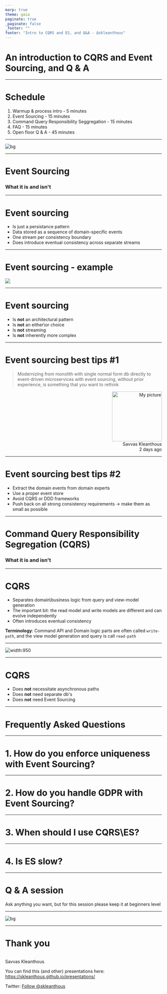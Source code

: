 ```yaml
---
marp: true
theme: gaia
paginate: true
_paginate: false
_footer: ""
footer: "Intro to CQRS and ES, and Q&A - @skleanthous"
---
```


<!-- _class: lead invert -->

# An introduction to CQRS and Event Sourcing, and Q & A

---

# Schedule

1. Warmup & process intro - 5 minutes
1. Event Sourcing - 15 minutes
1. Command Query Responsibility Seggregation - 15 minutes
1. FAQ - 15 minutes
1. Open floor Q & A - 45 minutes

---

<!-- _footer: "" -->
<!-- _paginate: false -->

![bg](./images/book-and-clock.jpg)

---

<!-- _class: lead invert -->

# Event Sourcing

### What it is and isn't

---

<!-- _header: "Event Sourcing - what it is and isn't" -->

# Event sourcing

- Is just a persistance pattern
- Data stored as a sequence of domain-specific events
- One stream per consistency boundary
- Does introduce eventual consistency across separate streams

<!-- 
Re eventual consistency: This is a difficult thing which may end up being a good thing if used as a heuristic  to re-evaluate your boundaries
-->

----
<!-- _header: "Event Sourcing - what it is and isn't" -->

# Event sourcing - example

![ ](./images/event-sourcing-example.svg)

----

<!-- _header: "Event Sourcing - what it is and isn't" -->
# Event sourcing

- Is **not** an architectural pattern
- Is **not** an either\or choice
- Is **not** streaming
- Is **not** inherently more complex

<!--

Event sourcing:

- Isn't an architectural pattern, but CERTAINLY is an architectural DECISION
- Isn't an either\or choice: mix and match polyglot persistance patterns
- Streaming is related semantically: events are projected, but misses on key aspects:
  - The emphasis in streaming is processing vs context in ES
  - 👆 causes streaming platforms to optimize for throughput over partitioning for isolation
  - Semantically different
    - Event sourcing focuses on the domain specific things which happen
    - While streaming may be collecting signals, like a stream of current temperature from a sensor, even if temperature didn't change
  - Processing of an event stream _could_ result in a domain event which can be used for ES (along with other uses)
- Isn't inherently complex, but does have a steep learning curve & needs the right environment to work
    
-->

---

<!-- _header: "Event Sourcing - what it is and isn't" -->
# Event sourcing best tips #1

> Modernizing from monolith with single normal form db directly to event-driven microservices with event sourcing, without prior experience, is something that you want to rethink

<p style="text-align:right;"><img src="./images/mugshot-small.png" height="160" alt="My picture"/><br>Savvas Kleanthous<br>2 days ago</p>

---

<!-- _header: "Event Sourcing - what it is and isn't" -->
# Event sourcing best tips #2

- Extract the domain events from domain experts
- Use a proper event store
- Avoid CQRS or DDD frameworks
- Push back on all strong consistency requirements 
  → make them as small as possible

<!--
- Bigger risk is distributed monolith, which is FAR worse than normal monoliths. Where ES comes into play is Often this happens because of dependencies, make sure your workflows have direct access to the data and don't depend on other services. It's not just the runtime concerns 
- It's the domain experts who actually know what's happening. Also:
  - CRUD events _may_ exist, but they should be the very rare exception
  - Using the domain experts to create the events leads too more stable contracts...
  - ... and fewer breaking changes in event versions
- Some things need to be immediately consistent. But not a lot. Pushing back on strong consistency isn't going to make things more complicated & if the business asks for immediate consistency ask what they mean immediately: I once had a situation where "immediately" meant before start of next working day!
- Replay events so that you can be sure the events make sense, and that there are no bugs in data you store. This is especially important if you're just starting on your journey.

- Replay events in write path instead of storing a projection
- Events you use for event stream are local to your service - integration events are separate
- Establish meaningful service boundaries
- Allocate data based on business workflows, _don't_ group by semantics

-->
---

<!-- _class: lead invert -->

# Command Query Responsibility Segregation (CQRS)

### What it is and isn't

---
<!-- _header: "CQRS - what it is and isn't" -->

# CQRS

- Separates domain\business logic from query and view-model generation
- The important bit: the read model and write models are different and can evolve independently
- Often introduces eventual consistency

**Terminology**: Command API and Domain logic parts are often called `write-path`, and the view model generation and query is call `read-path`

---

<!-- _header: "CQRS - what it is and isn't" -->

![width:950](./images/cqrs-example.svg)

---
<!-- _header: "CQRS - what it is and isn't" -->

# CQRS

- Does **not** necessitate asynchronous paths
- Does **not** need separate db's
- Does **not** need Event Sourcing

----

<!-- _class: lead invert -->

# Frequently Asked Questions

---

<!-- _header: "Frequently Asked Questions" -->
<!-- _class: lead -->
# 1. How do you enforce uniqueness with Event Sourcing?

<!-- 

- For natural keys that don't change => Stream names
- Use a separate consistency boundary to enforce uniqueness (also it can be in stream or sql, whatever)
- Allow action, observe and take observing actions (sometimes even humans)

-->

---
<!-- _header: "Frequently Asked Questions" -->
<!-- _class: lead -->

# 2. How do you handle GDPR with Event Sourcing?

<!--

Some of:

1. Don't distribute information that doesn't need to be distributed. Focus on identifiable information
2. Put all personal / sensitive information only in one place and anonymize later (delete all past events, add a new one with random data and schedule a scavange soon)
3. Crypto-shredding

-->

---

<!-- _header: "Frequently Asked Questions" -->
<!-- _class: lead -->
# 3. When should I use CQRS\ES?

<!--

When
- Cost\risk to maintain external audit log is higher than adopting ES
- Probably a must when you have Temporal queries (NOT "simple when was the last change", but "get all actions after X happened", or when you need point-in-time system restore (hey git!))
BUT! for ↑ you _need_ on-demand access to SME's, or at least very regular direct access to them AND design events collaboratively with them
- If you have already experience in the team, and access to SME's, Event sourcing is a good default for anything other than generic services.

-->

---
<!-- _header: "Frequently Asked Questions" -->
<!-- _class: lead -->

# 4. Is ES slow?

<!-- 

- In and of itself no, but also:
  - Since it's append-only, it's really amenable to caching.
  - It's quite amenable to clustering given the isolation of data across streams

- _However_: 
  - introduces eventual consistency across aggregates -> other stronger (but still weak) consistency models can be adopted but with increased complexity
  - Some aggregates may have a lot of events. Try:
    - Design that away (smaller boundaries generally will cause fewer changes to be made => fewer events)
    - Snapshot

-->

---

<!-- _class: lead invert -->

# Q & A session

Ask anything you want, but for this session please keep it at beginners level

---


<!-- _footer: "" -->
<!-- _paginate: false -->
![bg](./images/hands-up-small.jpg)

---

<!-- _header: ""-->
<!-- _footer: "" -->
<!-- _paginate: false -->
<!-- _class: lead invert -->
# Thank you

``` text

```
Savvas Kleanthous

You can find this (and other) presentations here: https://skleanthous.github.io/presentations/

Twitter: <a href="https://twitter.com/skleanthous?ref_src=twsrc%5Etfw" class="twitter-follow-button" data-show-count="false">Follow @skleanthous</a><script async src="https://platform.twitter.com/widgets.js" charset="utf-8"></script>
